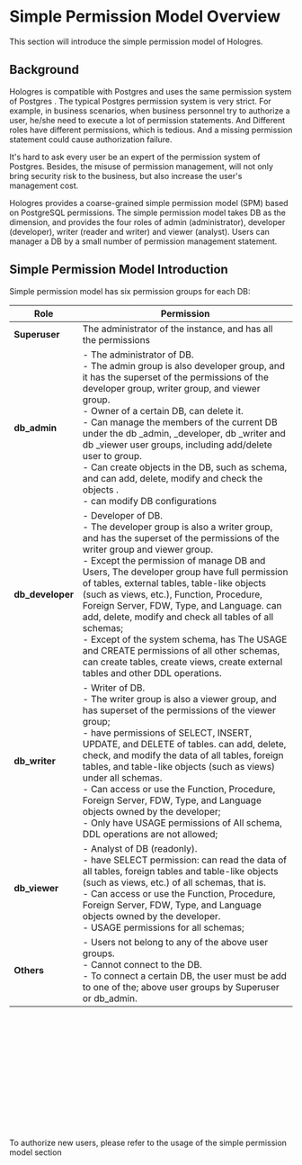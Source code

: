 # Simple Permission Model Overview

This section will introduce the simple permission model of Hologres.

## Background

Hologres is compatible with Postgres and uses the same permission system of Postgres . The typical Postgres permission system is very strict. For example, in business scenarios, when business personnel try to authorize a user, he/she need to execute a lot of permission statements. And Different roles have different permissions, which is tedious. And a missing permission statement could cause authorization failure.

It's hard to ask every user be an expert of the permission system of Postgres. Besides, the misuse of permission management, will not only bring security risk to the business, but also increase the user's management cost.

Hologres provides a coarse-grained simple permission model (SPM) based on PostgreSQL permissions. The simple permission model takes DB as the dimension, and provides the four roles of admin (administrator), developer (developer), writer (reader and writer) and viewer (analyst). Users can manager a DB by a small number of permission management statement.

## Simple Permission Model Introduction

Simple permission model has six permission groups for each DB:                                

| Role             | Permission                                                   |
| ---------------- | ------------------------------------------------------------ |
| **Superuser**    | The administrator of the instance, and has all the permissions |
| **db_admin**     | - The administrator of DB.<br />- The admin group is also developer group, and it has the superset of the permissions of the developer group, writer group, and viewer group.<br />- Owner of a certain DB, can delete it.<br />- Can manage the members of the current DB under the db _admin, <db> _developer, db _writer and db _viewer user groups, including add/delete user to group.<br />- Can create objects in the DB, such as schema, and can add, delete, modify and check the objects .<br />- can modify DB configurations |
| **db_developer** | - Developer of DB.<br />- The developer group is also a writer group, and has the superset of the permissions of the writer group and viewer group.<br />- Except the permission of manage DB and Users, The developer group have full permission of tables, external tables, table-like objects (such as views, etc.), Function, Procedure, Foreign Server, FDW, Type, and Language. can add, delete, modify and check all tables of all schemas;<br />- Except of the system schema, has The USAGE and CREATE permissions of all other schemas, can create tables, create views, create external tables and other DDL operations. |
| **db_writer**    | - Writer of DB.<br />- The writer group is also a viewer group, and has superset of the permissions of the viewer group;<br />- have permissions of SELECT, INSERT, UPDATE, and DELETE of tables. can add, delete, check, and modify the data of all tables, foreign tables, and table-like objects (such as views) under all schemas.<br />- Can access or use the Function, Procedure, Foreign Server, FDW, Type, and Language objects owned by the developer;<br />- Only have USAGE permissions of All schema, DDL operations are not allowed; |
| **db_viewer**    | - Analyst of DB  (readonly).<br />- have SELECT permission: can read the data of all tables, foreign tables and table-like objects (such as views, etc.) of all schemas, that is.<br />- Can access or use the Function, Procedure, Foreign Server, FDW, Type, and Language objects owned by the developer.<br />- USAGE permissions for all schemas; |
| **Others**       | - Users not belong to any of the above user groups.<br />- Cannot connect to the DB.<br />- To connect a certain DB, the user must be add to one of the; above user groups by Superuser or db_admin. |

​                                           

​                                           

​                                           

​                                           

​                                           

​                                           

​                                           

To authorize new users, please refer to the usage of the simple permission model section